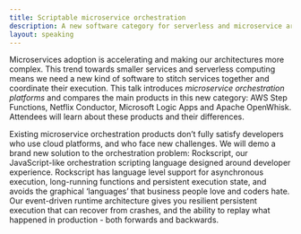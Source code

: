 ```yaml
---
title: Scriptable microservice orchestration
description: A new software category for serverless and microservice architectures
layout: speaking
---
```


Microservices adoption is accelerating and making our architectures more complex. This trend towards smaller services and serverless computing means we need a new kind of software to stitch services together and coordinate their execution. This talk introduces _microservice orchestration platforms_ and compares the main products in this new category: AWS Step Functions, Netflix Conductor, Microsoft Logic Apps and Apache OpenWhisk. Attendees will learn about these products and their differences.

Existing microservice orchestration products don’t fully satisfy developers who use cloud platforms, and who face new challenges. We will demo a brand new solution to the orchestration problem: Rockscript, our JavaScript-like orchestration scripting language designed around developer experience. Rockscript has language level support for asynchronous execution, long-running functions and persistent execution state, and avoids the graphical ‘languages’ that business people love and coders hate. Our event-driven runtime architecture gives you resilient persistent execution that can recover from crashes, and the ability to replay what happened in production - both forwards and backwards.
